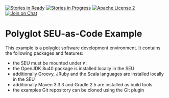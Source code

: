 [![Stories in Ready](https://badge.waffle.io/seu-as-code/seu-as-code.examples.png?label=ready&title=Ready)](https://waffle.io/seu-as-code/seu-as-code.examples)
[![Stories in Progress](https://badge.waffle.io/seu-as-code/seu-as-code.examples.png?label=in%20progress&title=In%20Progress)](https://waffle.io/seu-as-code/seu-as-code.examples)
[![Apache License 2](http://img.shields.io/badge/license-ASF2-blue.svg)](https://github.com/seu-as-code/seu-as-code.examples/blob/master/LICENSE)
[![Join on Chat](https://badges.gitter.im/Join%20Chat.svg)](https://gitter.im/seu-as-code/seu-as-code?utm_source=badge&utm_medium=badge&utm_campaign=pr-badge&utm_content=badge)

# Polyglot SEU-as-Code Example

This example is a polyglot software development environment. It contains the following packages and features:
- the SEU must be mounted under `P:`
- the OpenJDK 8u40 package is installed locally in the SEU
- additionally Groovy, JRuby and the Scala languages are installed locally in the SEU
- additionally Maven 3.3.3 and Gradle 2.5 are installed as build tools
- the examples Git repository can be cloned using the Git plugin
